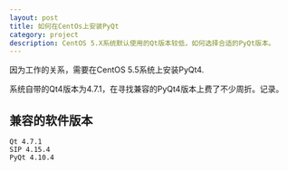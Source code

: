 ```yaml
---
layout: post
title: 如何在CentOs上安装PyQt
category: project
description: CentOS 5.X系统默认使用的Qt版本较低，如何选择合适的PyQt版本。
---
```


因为工作的关系，需要在CentOS 5.5系统上安装PyQt4.

系统自带的Qt4版本为4.7.1，在寻找兼容的PyQt4版本上费了不少周折。记录。

## 兼容的软件版本
    Qt 4.7.1
    SIP 4.15.4
    PyQt 4.10.4


